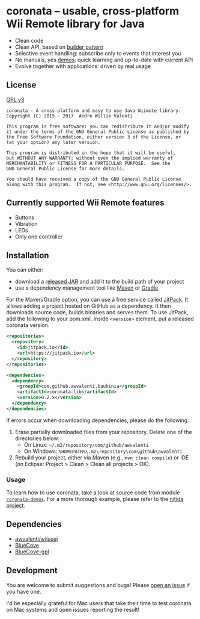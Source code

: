 # coronata – usable, cross-platform Wii Remote library for Java
* Clean code
* Clean API, based on [builder pattern](https://en.wikipedia.org/wiki/Builder_pattern)
* Selective event handling: subscribe only to events that interest you
* No manuals, yes
[demos](coronata-demos/src/main/java/com/github/awvalenti/bauhinia/coronata):
quick learning and up-to-date with current API
* Evolve together with applications: driven by real usage

## License
[GPL v3](http://www.gnu.org/licenses/gpl-3.0.en.html)

```
coronata - A cross-platform and easy to use Java Wiimote library.
Copyright (C) 2015 - 2017  Andre Willik Valenti

This program is free software: you can redistribute it and/or modify
it under the terms of the GNU General Public License as published by
the Free Software Foundation, either version 3 of the License, or
(at your option) any later version.

This program is distributed in the hope that it will be useful,
but WITHOUT ANY WARRANTY; without even the implied warranty of
MERCHANTABILITY or FITNESS FOR A PARTICULAR PURPOSE.  See the
GNU General Public License for more details.

You should have received a copy of the GNU General Public License
along with this program.  If not, see <http://www.gnu.org/licenses/>.
```

## Currently supported Wii Remote features
- Buttons
- Vibration
- LEDs
- Only one controller

## Installation
You can either:
- download a [released JAR](../../../releases) and add it to the build path of
  your project
- use a dependency management tool like [Maven](https://maven.apache.org)
  or [Gradle](http://gradle.org/)

For the Maven/Gradle option, you can use a free service called
[JitPack](https://jitpack.io/). It allows adding a project hosted on GitHub
as a dependency. It then downloads source code, builds binaries and serves them.
To use JitPack, add the following to your pom.xml. Inside ```<version>```
element, put a released coronata version.

```xml
<repositories>
  <repository>
    <id>jitpack.io</id>
    <url>https://jitpack.io</url>
  </repository>
</repositories>

<dependencies>
  <dependency>
    <groupId>com.github.awvalenti.bauhinia</groupId>
    <artifactId>coronata-lib</artifactId>
    <version>0.2.x</version>
  </dependency>
</dependencies>
```

If errors occur when downloading dependencies, please do the following:
1. Erase partially downloaded files from your repository. Delete one of the
   directories below:
     - On Linux: ```~/.m2/repository/com/github/awvalenti```
     - On Windows: ```%HOMEPATH%\.m2\repository\com\github\awvalenti```
2. Rebuild your project, either via Maven (e.g., ```mvn clean compile```) or
   IDE (on Eclipse: Project > Clean > Clean all projects > OK).

### Usage
To learn how to use coronata, take a look at source code from module
[```coronata-demos```](coronata-demos/src/main/java/com/github/awvalenti/bauhinia/coronata).
For a more thorough example, please refer to the [nitida project](../nitida).

## Dependencies
- [awvalenti/wiiusej](https://github.com/awvalenti/wiiusej)
- [BlueCove](http://bluecove.org/)
- [BlueCove-gpl](http://bluecove.org/bluecove-gpl/)

## Development
You are welcome to submit suggestions and bugs! Please
[open an issue](../../../issues) if you have one.

I'd be especially grateful for Mac users that take their time to test coronata
on Mac systems and open issues reporting the result!
